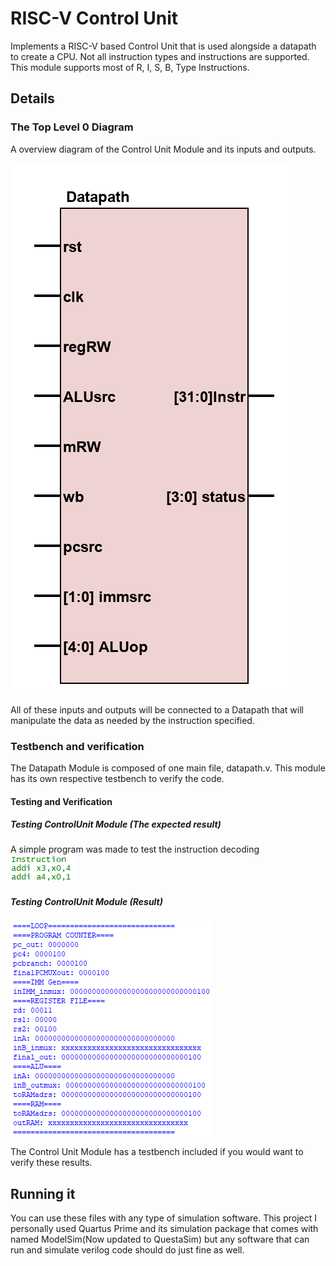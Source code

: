 # RISC-V Control Unit
Implements a RISC-V based Control Unit that is used alongside a datapath to create a CPU. Not all instruction types and instructions are supported. This module supports most of R, I, S, B, Type Instructions.

## Details
### The Top Level 0 Diagram
A overview diagram of the Control Unit Module and its inputs and outputs.

![alt text](https://github.com/baxtrax/RISCV-Datapath/blob/main/Images/Datapath-Level0.png?raw=true)

All of these inputs and outputs will be connected to a Datapath that will manipulate the data as needed by the instruction specified.

### Testbench and verification
The Datapath Module is composed of one main file, datapath.v. This module has its own respective testbench to verify the code.

#### Testing and Verification
##### Testing ControlUnit Module (The expected result)
A simple program was made to test the instruction decoding
![alt text](https://github.com/baxtrax/RISCV-Datapath/blob/main/Images/Instr.png?raw=true)
##### Testing ControlUnit Module (Result)
![alt text](https://github.com/baxtrax/RISCV-Datapath/blob/main/Images/Loop1.png?raw=true)

The Control Unit Module has a testbench included if you would want to verify these results.

## Running it
You can use these files with any type of simulation software. This project I personally used Quartus Prime and its simulation package that comes with named ModelSim(Now updated to QuestaSim) but any software that can run and simulate verilog code should do just fine as well.
